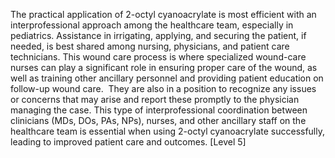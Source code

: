 The practical application of 2-octyl cyanoacrylate is most efficient with an interprofessional approach among the healthcare team, especially in pediatrics. Assistance in irrigating, applying, and securing the patient, if needed, is best shared among nursing, physicians, and patient care technicians. This wound care process is where specialized wound-care nurses can play a significant role in ensuring proper care of the wound, as well as training other ancillary personnel and providing patient education on follow-up wound care.  They are also in a position to recognize any issues or concerns that may arise and report these promptly to the physician managing the case. This type of interprofessional coordination between clinicians (MDs, DOs, PAs, NPs), nurses, and other ancillary staff on the healthcare team is essential when using 2-octyl cyanoacrylate successfully, leading to improved patient care and outcomes. [Level 5]